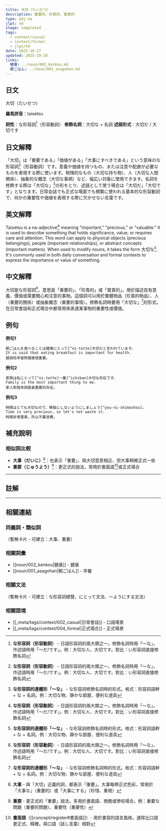 ```yaml
---
title: 大切（たいせつ）
description: 重要的、珍貴的、寶貴的
type: adj-na
jlpt: n4
stage: completed
tags:
  - context/casual
  - context/formal
  - jlpt/n4
date: 2025-10-27
updated: 2025-10-28
links:
  健康: ../noun/002_kenkou.md
  朝ごはん: ../noun/001_asagohan.md
---
```


## 日文
大切（たいせつ）

**羅馬拼音**：taisetsu

**詞性**：な形容詞[^na-adj]（形容動詞）
**修飾名詞**：大切な + 名詞
**述語形式**：大切だ / 大切です

## 日文解釋

「大切」は「重要である」「価値がある」「大事にすべきである」という意味のな形容詞[^na-adj]（形容動詞）です。意義や価値を持つもの、または注意や配慮が必要なものを表現する際に使います。物理的なもの（大切な持ち物）、人（大切な人間関係）、抽象的な概念（大切な事柄）など、幅広い対象に使用できます。名詞を修飾する際は「大切な」[^na]の形をとり、述語として使う場合は「大切だ」「大切です」となります。日常会話でも正式な場面でも頻繁に使われる基本的な形容動詞で、何かの重要性や価値を表現する際に欠かせない言葉です。

## 英文解釋

Taisetsu is a na-adjective[^na-adj] meaning "important," "precious," or "valuable." It is used to describe something that holds significance, value, or requires care and attention. This word can apply to physical objects (precious belongings), people (important relationships), or abstract concepts (important matters). When used to modify nouns, it takes the form 大切な[^na]. It's commonly used in both daily conversation and formal contexts to express the importance or value of something.

## 中文解釋

大切是な形容詞[^na-adj]，意思是「重要的」、「珍貴的」或「寶貴的」。用於描述具有意義、價值或需要關心和注意的事物。這個詞可以用於實體物品（珍貴的物品）、人（重要的關係）或抽象概念（重要的事情）。修飾名詞時要用「大切な」[^na]的形式。在日常會話和正式場合中都常用來表達某事物的重要性或價值。

## 例句

**例句1**
```
朝ごはんを食べることは健康にとって[^ni-totte]大切だと言われています。
It is said that eating breakfast is important for health.
據說吃早餐對健康很重要。
```

**例句2**
```
家族は私にとって[^ni-totte]一番[^ichiban]大切な存在です。
Family is the most important thing to me.
家人對我來說是最重要的存在。
```

**例句3**
```
時間はとても大切なので、無駄にしないようにしましょう[^you-ni-shimashou]。
Time is very precious, so let's not waste it.
時間非常寶貴，所以不要浪費。
```

## 補充說明

### 相似詞比較

- **大事（だいじ）**[^daiji]：也表示「重要」，與大切意思相近，但大事稍微正式一些
- **重要（じゅうよう）**[^juuyou]：更正式的說法，常用於書面語[^written]或正式場合

---

## 註解

[^na-adj]: **な形容詞（形容動詞）** - 日語形容詞的兩大類之一。修飾名詞時用「〜な」，作述語時用「〜だ/です」。例：大切な人、大切です。對比：い形容詞直接修飾名詞

[^na]: **な形容詞的連體形「〜な」** - な形容詞修飾名詞時的形式。格式：形容詞語幹 + な + 名詞。例：大切な物、静かな部屋、便利な道具

[^ni-totte]: **〜にとって文法** - 表示「對...來說」「從...的角度」。用於表達某事物對特定對象的意義或影響。格式：名詞 + にとって

[^ichiban]: **「一番」最高級表達** - 表示「最...」「第一」。可與形容詞或副詞組合表示最高級。例：一番大切（最重要）、一番好き（最喜歡）

[^you-ni-shimashou]: **〜ないようにしましょう** - 「讓我們不要...」的勸誘表達。文法：動詞ない形 + ように + しましょう。表示建議避免某種行為

[^daiji]: **大事** - 與「大切」近義的詞，都表示「重要」。大事略帶正式色彩，常用於「大事な」（重要的）或「大事にする」（珍惜、重視）

[^juuyou]: **重要** - 更正式的「重要」說法，多用於書面語、商務或學術場合。例：重要な問題（重要的問題）、重要性（重要性）

[^written]: **書面語**（[[concept/register#書面語]]）- 用於書寫的語言風格，通常比口語更正式、精確。與口語（話し言葉）相對

---

## 相關連結

### 同義詞・類似詞
（暫無卡片 - 可建立：大事、重要）

### 相關詞彙
- [[noun/002_kenkou|健康]] - 健康
- [[noun/001_asagohan|朝ごはん]] - 早餐

### 相關文法
（暫無卡片 - 可建立：な形容詞總覽、にとって文法、〜ようにする文法）

### 相關語境
- [[_meta/tags/context/002_casual|日常會話]] - 口語場景
- [[_meta/tags/context/004_formal|正式場合]] - 正式場景
